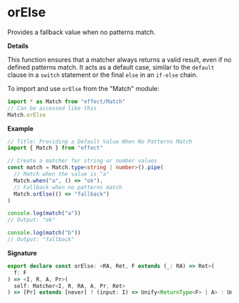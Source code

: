 # orElse

Provides a fallback value when no patterns match.

**Details**

This function ensures that a matcher always returns a valid result, even if
no defined patterns match. It acts as a default case, similar to the
`default` clause in a `switch` statement or the final `else` in an `if-else`
chain.

To import and use `orElse` from the "Match" module:

```ts
import * as Match from "effect/Match"
// Can be accessed like this
Match.orElse
```

**Example**

```ts
// Title: Providing a Default Value When No Patterns Match
import { Match } from "effect"

// Create a matcher for string or number values
const match = Match.type<string | number>().pipe(
  // Match when the value is "a"
  Match.when("a", () => "ok"),
  // Fallback when no patterns match
  Match.orElse(() => "fallback")
)

console.log(match("a"))
// Output: "ok"

console.log(match("b"))
// Output: "fallback"
```

**Signature**

```ts
export declare const orElse: <RA, Ret, F extends (_: RA) => Ret>(
  f: F
) => <I, R, A, Pr>(
  self: Matcher<I, R, RA, A, Pr, Ret>
) => [Pr] extends [never] ? (input: I) => Unify<ReturnType<F> | A> : Unify<ReturnType<F> | A>
```
